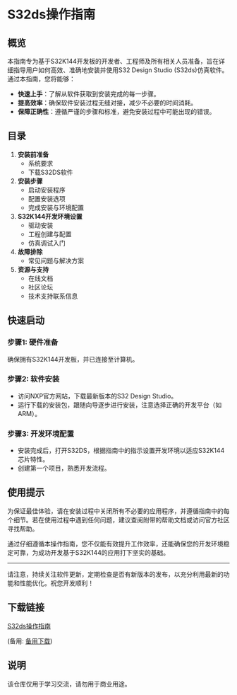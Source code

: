 # S32ds操作指南

## 概览

本指南专为基于S32K144开发板的开发者、工程师及所有相关人员准备，旨在详细指导用户如何高效、准确地安装并使用S32 Design Studio (S32ds)仿真软件。通过本指南，您将能够：

- **快速上手**：了解从软件获取到安装完成的每一步骤。
- **提高效率**：确保软件安装过程无缝对接，减少不必要的时间消耗。
- **保障正确性**：遵循严谨的步骤和标准，避免安装过程中可能出现的错误。

## 目录

1. **安装前准备**
    - 系统要求
    - 下载S32DS软件
2. **安装步骤**
    - 启动安装程序
    - 配置安装选项
    - 完成安装与环境配置
3. **S32K144开发环境设置**
    - 驱动安装
    - 工程创建与配置
    - 仿真调试入门
4. **故障排除**
    - 常见问题与解决方案
5. **资源与支持**
    - 在线文档
    - 社区论坛
    - 技术支持联系信息

## 快速启动

### 步骤1: 硬件准备
确保拥有S32K144开发板，并已连接至计算机。

### 步骤2: 软件安装
- 访问NXP官方网站，下载最新版本的S32 Design Studio。
- 运行下载的安装包，跟随向导逐步进行安装，注意选择正确的开发平台（如ARM）。

### 步骤3: 开发环境配置
- 安装完成后，打开S32DS，根据指南中的指示设置开发环境以适应S32K144芯片特性。
- 创建第一个项目，熟悉开发流程。

## 使用提示

为保证最佳体验，请在安装过程中关闭所有不必要的应用程序，并遵循指南中的每个细节。若在使用过程中遇到任何问题，建议查阅附带的帮助文档或访问官方社区寻找帮助。

通过仔细遵循本操作指南，您不仅能有效提升工作效率，还能确保您的开发环境稳定可靠，为成功开发基于S32K144的应用打下坚实的基础。

---

请注意，持续关注软件更新，定期检查是否有新版本的发布，以充分利用最新的功能和性能优化。祝您开发顺利！

## 下载链接
[S32ds操作指南](https://pan.quark.cn/s/4df1f1bf8ca0) 

(备用: [备用下载](https://pan.baidu.com/s/1yL24et5mRLnqQZWx14Djtg?pwd=12np))

## 说明

该仓库仅用于学习交流，请勿用于商业用途。
